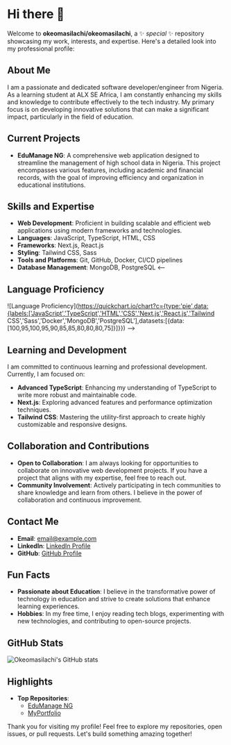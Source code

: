 
# Hi there 👋

Welcome to **okeomasilachi/okeomasilachi**, a ✨ _special_ ✨ repository showcasing my work, interests, and expertise. Here's a detailed look into my professional profile:

## About Me

I am a passionate and dedicated software developer/engineer from Nigeria. As a learning student at ALX SE Africa, I am constantly enhancing my skills and knowledge to contribute effectively to the tech industry. My primary focus is on developing innovative solutions that can make a significant impact, particularly in the field of education.

## Current Projects

- **EduManage NG**: A comprehensive web application designed to streamline the management of high school data in Nigeria. This project encompasses various features, including academic and financial records, with the goal of improving efficiency and organization in educational institutions.

## Skills and Expertise

- **Web Development**: Proficient in building scalable and efficient web applications using modern frameworks and technologies.
- **Languages**: JavaScript, TypeScript, HTML, CSS
- **Frameworks**: Next.js, React.js
- **Styling**: Tailwind CSS, Sass
- **Tools and Platforms**: Git, GitHub, Docker, CI/CD pipelines
- **Database Management**: MongoDB, PostgreSQL
<--
## Language Proficiency

![Language Proficiency](https://quickchart.io/chart?c={type:'pie',data:{labels:['JavaScript','TypeScript','HTML','CSS','Next.js','React.js','Tailwind CSS','Sass','Docker','MongoDB','PostgreSQL'],datasets:[{data:[100,95,100,95,90,85,85,80,80,80,75]}]}})
-->
## Learning and Development

I am committed to continuous learning and professional development. Currently, I am focused on:

- **Advanced TypeScript**: Enhancing my understanding of TypeScript to write more robust and maintainable code.
- **Next.js**: Exploring advanced features and performance optimization techniques.
- **Tailwind CSS**: Mastering the utility-first approach to create highly customizable and responsive designs.

## Collaboration and Contributions

- **Open to Collaboration**: I am always looking for opportunities to collaborate on innovative web development projects. If you have a project that aligns with my expertise, feel free to reach out.
- **Community Involvement**: Actively participating in tech communities to share knowledge and learn from others. I believe in the power of collaboration and continuous improvement.

## Contact Me

- **Email**: [email@example.com](mailto:email@example.com)
- **LinkedIn**: [LinkedIn Profile](https://www.linkedin.com/in/okeomasilachi)
- **GitHub**: [GitHub Profile](https://github.com/okeomasilachi)

## Fun Facts

- **Passionate about Education**: I believe in the transformative power of technology in education and strive to create solutions that enhance learning experiences.
- **Hobbies**: In my free time, I enjoy reading tech blogs, experimenting with new technologies, and contributing to open-source projects.

## GitHub Stats

![Okeomasilachi's GitHub stats](https://github-readme-stats.vercel.app/api?username=okeomasilachi&show_icons=true&theme=radical)

## Highlights

- **Top Repositories**:
  - [EduManage NG](https://github.com/okeomasilachi/EduManage-NG)
  - [MyPortfolio](https://github.com/okeomasilachi/MyPortfolio)

Thank you for visiting my profile! Feel free to explore my repositories, open issues, or pull requests. Let's build something amazing together!
